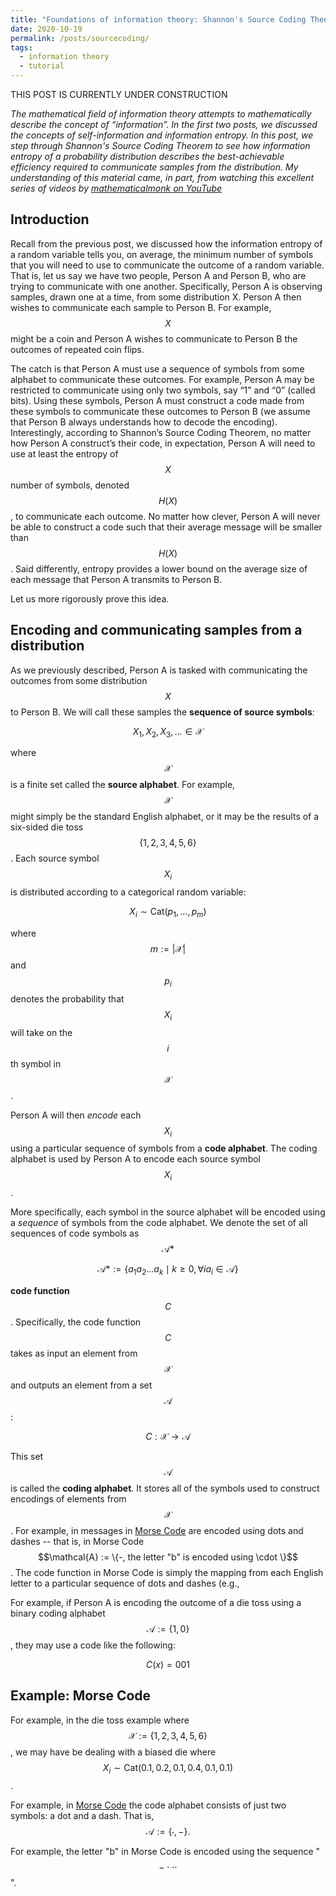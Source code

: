 ```yaml
---
title: "Foundations of information theory: Shannon's Source Coding Theorem (part 3)"
date: 2020-10-19
permalink: /posts/sourcecoding/
tags:
  - information theory
  - tutorial
---
```

THIS POST IS CURRENTLY UNDER CONSTRUCTION

*The mathematical field of information theory attempts to mathematically describe the concept of “information”. In the first two posts, we discussed the concepts of self-information and information entropy.  In this post, we step through Shannon's Source Coding Theorem to see how information entropy of a probability distribution describes the best-achievable efficiency required to communicate samples from the distribution.  My understanding of this material came, in part, from watching this excellent series of videos by [mathematicalmonk on YouTube](https://www.youtube.com/watch?v=UrefKMSEuAI&t=8s)*

Introduction
-----------

Recall from the previous post, we discussed how the information entropy of a random variable tells you, on average, the minimum number of symbols that you will need to use to communicate the outcome of a random variable. That is, let us say we have two people, Person A and Person B, who are trying to communicate with one another. Specifically, Person A is observing samples, drawn one at a time, from some distribution X. Person A then wishes to communicate each sample to Person B. For example, $$X$$ might be a coin and Person A wishes to communicate to Person B the outcomes of repeated coin flips.

The catch is that Person A must use a sequence of symbols from some alphabet to communicate these outcomes. For example, Person A may be restricted to communicate using only two symbols, say “1” and “0” (called bits). Using these symbols, Person A must construct a code made from these symbols to communicate these outcomes to Person B (we assume that Person B always understands how to decode the encoding). Interestingly, according to Shannon’s Source Coding Theorem, no matter how Person A construct’s their code, in expectation, Person A will need to use at least the entropy of $$X$$ number of symbols, denoted $$H(X)$$, to communicate each outcome. No matter how clever, Person A will never be able to construct a code such that their average message will be smaller than $$H(X)$$. Said differently, entropy provides a lower bound on the average size of each message that Person A transmits to Person B.

Let us more rigorously prove this idea.

Encoding and communicating samples from a distribution
-----------

As we previously described, Person A is tasked with communicating the outcomes from some distribution $$X$$ to Person B.  We will call these samples the **sequence of source symbols**: 

$$X_1, X_2, X_3, \dots \in \mathcal{X}$$

where $$\mathcal{X}$$ is a finite set called the **source alphabet**. For example, $$\mathcal{X}$$ might simply be the standard English alphabet, or it may be the results of a six-sided die toss $$\{1, 2, 3, 4, 5, 6\}$$.  Each source symbol $$X_i$$ is distributed according to a categorical random variable:

$$X_i \sim \text{Cat}(p_1, \dots, p_m)$$

where $$m := \vert\mathcal{X}\vert$$ and $$p_i$$ denotes the probability that $$X_i$$ will take on the $$i$$th symbol in $$\mathcal{X}$$. 

Person A will then *encode* each $$X_i$$ using a particular sequence of symbols from a **code alphabet**.  The coding alphabet is used by Person A to encode each source symbol $$X_i$$.  

More specifically, each symbol in the source alphabet will be encoded using a *sequence* of symbols from the code alphabet. We denote the set of all sequences of code symbols as $$\mathcal{A}*$$

$$\mathcal{A}* := \{a_1a_2\dots a_k \mid k \geq 0, \forall i a_i \in \mathcal{A}\}$$


**code function** $$C$$.  Specifically, the code function $$C$$ takes as input an element from $$\mathcal{X}$$ and outputs an element from a set $$\mathcal{A}$$:

$$C: \mathcal{X} \rightarrow \mathcal{A}$$

This set $$\mathcal{A}$$ is called the **coding alphabet**. It stores all of the symbols used to construct encodings of elements from $$\mathcal{X}$$.  For example, in messages in [Morse Code](https://en.wikipedia.org/wiki/Morse_code) are encoded using dots and dashes -- that is, in Morse Code $$\mathcal{A} := \{-, the letter "b" is encoded using \cdot \}$$.  The code function in Morse Code is simply the mapping from each English letter to a particular sequence of dots and dashes (e.g., 

For example, if Person A is encoding the outcome of a die toss using a binary coding alphabet $$\mathcal{A} := \{1,0\}$$, they may use a code like the following:

$$C(x) = 001$$

Example: Morse Code
------------

For example, in the die toss example where $$\mathcal{X} := \{1, 2, 3, 4, 5, 6\}$$, we may have be dealing with a biased die where $$X_i \sim \text{Cat}(0.1, 0.2, 0.1, 0.4, 0.1, 0.1)$$.

For example, in [Morse Code](https://en.wikipedia.org/wiki/Morse_code) the code alphabet consists of just two symbols: a dot and a dash.  That is, $$\mathcal{A} := \{\cdot, -\}.$$

For example, the letter "b" in Morse Code is encoded using the sequence "$$-\cdot\cdot\cdot$$".  
